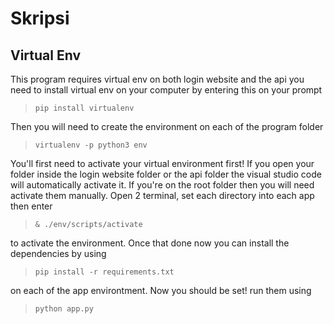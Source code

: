 # Skripsi

## Virtual Env
This program requires virtual env on both login website and the api you need to install virtual env on your computer by entering this on your prompt
> ```pip install virtualenv```

Then you will need to create the environment on each of the program folder

> ```virtualenv -p python3 env```

You'll first need to activate your virtual environment first! If you open your folder inside the login website folder or the api folder the visual studio code will automatically activate it. If you're on the root folder then you will need activate them manually.
Open 2 terminal, set each directory into each app then enter

> ```& ./env/scripts/activate```

to activate the environment.
Once that done now you can install the dependencies by using

> ```pip install -r requirements.txt```

on each of the app environtment. Now you should be set! run them using

> ```python app.py```
